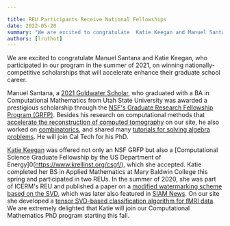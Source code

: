 ```yaml
---

title: REU Participants Receive National Fellowships
date: 2022-05-20
summary: "We are excited to congratulate  Katie Keegan and Manuel Santana, who participated in our program in the summer of 2021, on winning nationally-competitive scholarships that will accelerate enhance their graduate school career. "
authors: [lruthot]
---
```


We are excited to congratulate Manuel Santana and Katie Keegan, who participated in our program in the summer of 2021, on winning nationally-competitive scholarships that will accelerate enhance their graduate school career. 

Manuel Santana, a [2021 Goldwater Scholar](https://www.usu.edu/today/story/gold-standard-two-aggie-mathematicians-are-2021-goldwater-scholars), who graduated with a BA in Computational Mathematics from Utah State University was awarded a prestigious scholarship through the [NSF's Graduate Research Fellowship Program (GRFP)](https://www.nsfgrfp.org/). Besides his research on computational methods that [accelerate the reconstruction of computed tomography](../../projects/2021-tomography) on our site, he also worked on [combinatorics](https://arxiv.org/abs/2012.10591), and shared many [tutorials for solving  algebra problems](https://www.numerade.com/educators/profile/manuel-s-36048/?page=22). He will join Cal Tech for his PhD.

[Katie Keegan](https://katiekeegan.org/) was offered not only an NSF GRFP but also a [Computational Science Graduate Fellowship by the US Department of Energy]0(https://www.krellinst.org/csgf/), which she accepted. Katie completed her BS in  Applied Mathematics at Mary Baldwin College this spring and participated in two REUs. In the summer of 2020, she was part of ICERM's REU and published a paper on a [modified watermarking scheme based on the SVD](https://www.siam.org/Portals/0/Documents/S141166PDF.pdf?ver=2021-09-23-070730-093), which was later also featured in [SIAM News](https://sinews.siam.org/Details-Page/a-modified-watermarking-scheme-based-on-the-singular-value-decomposition). On our site she developed a [tensor SVD-based classification algorithm for fMRI data](../../projects/2021-tensor). We are extremely delighted that Katie will join our Computational Mathematics PhD program starting this fall. 

